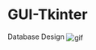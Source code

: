 # GUI-Tkinter
Database Design
<img align="center" alt="gif" src="https://media.giphy.com/media/4ow1spyyFeiZewFEQ1/giphy.gif">
